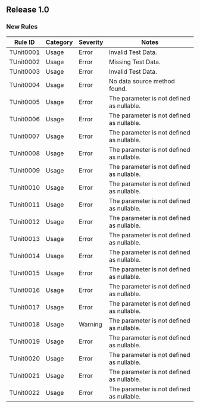 ## Release 1.0

### New Rules

Rule ID | Category | Severity | Notes                                          
--------|----------|----------|------------------------------------------------
TUnit0001  | Usage   | Error    | Invalid Test Data.
TUnit0002  | Usage   | Error    | Missing Test Data.
TUnit0003  | Usage   | Error    | Invalid Test Data.
TUnit0004  | Usage   | Error    | No data source method found.
TUnit0005  | Usage   | Error    | The parameter is not defined as nullable.
TUnit0006  | Usage   | Error    | The parameter is not defined as nullable.
TUnit0007  | Usage   | Error    | The parameter is not defined as nullable.
TUnit0008  | Usage   | Error    | The parameter is not defined as nullable.
TUnit0009  | Usage   | Error    | The parameter is not defined as nullable.
TUnit0010  | Usage   | Error    | The parameter is not defined as nullable.
TUnit0011  | Usage   | Error    | The parameter is not defined as nullable.
TUnit0012  | Usage   | Error    | The parameter is not defined as nullable.
TUnit0013  | Usage   | Error    | The parameter is not defined as nullable.
TUnit0014  | Usage   | Error    | The parameter is not defined as nullable.
TUnit0015  | Usage   | Error    | The parameter is not defined as nullable.
TUnit0016  | Usage   | Error    | The parameter is not defined as nullable.
TUnit0017  | Usage   | Error    | The parameter is not defined as nullable.
TUnit0018  | Usage   | Warning  | The parameter is not defined as nullable.
TUnit0019  | Usage   | Error    | The parameter is not defined as nullable.
TUnit0020  | Usage   | Error    | The parameter is not defined as nullable.
TUnit0021  | Usage   | Error    | The parameter is not defined as nullable.
TUnit0022  | Usage   | Error    | The parameter is not defined as nullable.
